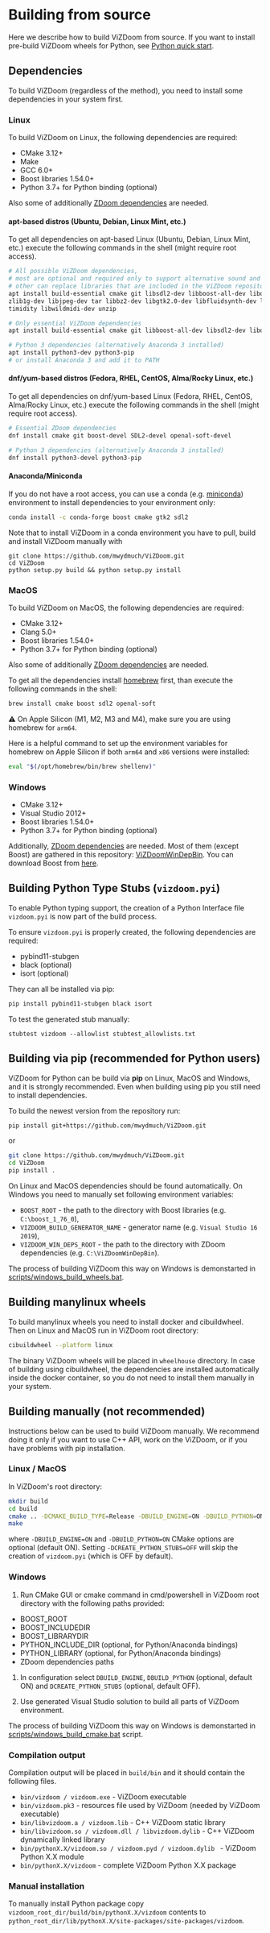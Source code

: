 # Building from source

Here we describe how to build ViZDoom from source.
If you want to install pre-build ViZDoom wheels for Python, see [Python quick start](./python_quickstart.md).


## Dependencies

To build ViZDoom (regardless of the method), you need to install some dependencies in your system first.


### Linux

To build ViZDoom on Linux, the following dependencies are required:
* CMake 3.12+
* Make
* GCC 6.0+
* Boost libraries 1.54.0+
* Python 3.7+ for Python binding (optional)

Also some of additionally [ZDoom dependencies](http://zdoom.org/wiki/Compile_ZDoom_on_Linux) are needed.

#### apt-based distros (Ubuntu, Debian, Linux Mint, etc.)

To get all dependencies on apt-based Linux (Ubuntu, Debian, Linux Mint, etc.) execute the following commands in the shell (might require root access).
```sh
# All possible ViZDoom dependencies,
# most are optional and required only to support alternative sound and music backends in the engine
# other can replace libraries that are included in the ViZDoom repository
apt install build-essential cmake git libsdl2-dev libboost-all-dev libopenal-dev \
zlib1g-dev libjpeg-dev tar libbz2-dev libgtk2.0-dev libfluidsynth-dev libgme-dev \
timidity libwildmidi-dev unzip

# Only essential ViZDoom dependencies
apt install build-essential cmake git libboost-all-dev libsdl2-dev libopenal-dev

# Python 3 dependencies (alternatively Anaconda 3 installed)
apt install python3-dev python3-pip
# or install Anaconda 3 and add it to PATH
```

#### dnf/yum-based distros (Fedora, RHEL, CentOS, Alma/Rocky Linux, etc.)

To get all dependencies on dnf/yum-based Linux (Fedora, RHEL, CentOS, Alma/Rocky Linux, etc.) execute the following commands in the shell (might require root access).
```sh
# Essential ZDoom dependencies
dnf install cmake git boost-devel SDL2-devel openal-soft-devel

# Python 3 dependencies (alternatively Anaconda 3 installed)
dnf install python3-devel python3-pip
```


#### Anaconda/Miniconda

If you do not have a root access, you can use a conda (e.g. [miniconda](https://docs.conda.io/en/latest/miniconda.html)) environment to install dependencies to your environment only:
```sh
conda install -c conda-forge boost cmake gtk2 sdl2
```

Note that to install ViZDoom in a conda environment you have to pull, build and install ViZDoom manually with
```
git clone https://github.com/mwydmuch/ViZDoom.git
cd ViZDoom
python setup.py build && python setup.py install
```


### MacOS
To build ViZDoom on MacOS, the following dependencies are required:
* CMake 3.12+
* Clang 5.0+
* Boost libraries 1.54.0+
* Python 3.7+ for Python binding (optional)

Also some of additionally [ZDoom dependencies](http://zdoom.org/wiki/Compile_ZDoom_on_Mac_OS_X) are needed.

To get all the dependencies install [homebrew](https://brew.sh/) first, than execute the following commands in the shell:
```sh
brew install cmake boost sdl2 openal-soft
```

⚠️ On Apple Silicon (M1, M2, M3 and M4), make sure you are using homebrew for `arm64`.

Here is a helpful command to set up the environment variables for homebrew on Apple Silicon if both `arm64` and `x86` versions were installed:
```sh
eval "$(/opt/homebrew/bin/brew shellenv)"
```

### Windows
* CMake 3.12+
* Visual Studio 2012+
* Boost libraries 1.54.0+
* Python 3.7+ for Python binding (optional)

Additionally, [ZDoom dependencies](http://zdoom.org/wiki/Compile_ZDoom_on_Windows) are needed.
Most of them (except Boost) are gathered in this repository: [ViZDoomWinDepBin](https://github.com/mwydmuch/ViZDoomWinDepBin).
You can download Boost from [here](https://www.boost.org/users/download).

## Building Python Type Stubs (`vizdoom.pyi`)

To enable Python typing support, the creation of a Python Interface file `vizdoom.pyi` is now part of the build process.

To ensure `vizdoom.pyi` is properly created, the following dependencies are required:
* pybind11-stubgen
* black (optional)
* isort (optional)

They can all be installed via pip:
```sh
pip install pybind11-stubgen black isort
```
To test the generated stub manually:
```
stubtest vizdoom --allowlist stubtest_allowlists.txt
```

## Building via pip (recommended for Python users)

ViZDoom for Python can be build via **pip** on Linux, MacOS and Windows, and it is strongly recommended.
Even when building using pip you still need to install dependencies.

To build the newest version from the repository run:
```sh
pip install git+https://github.com/mwydmuch/ViZDoom.git
```
or
```sh
git clone https://github.com/mwydmuch/ViZDoom.git
cd ViZDoom
pip install .
```

On Linux and MacOS dependencies should be found automatically.
On Windows you need to manually set following environment variables:
* `BOOST_ROOT` - the path to the directory with Boost libraries (e.g. `C:\boost_1_76_0`),
* `VIZDOOM_BUILD_GENERATOR_NAME` - generator name (e.g. `Visual Studio 16 2019`),
* `VIZDOOM_WIN_DEPS_ROOT` - the path to the directory with ZDoom dependencies (e.g. `C:\ViZDoomWinDepBin`).

The process of building ViZDoom this way on Windows is demonstarted in [scripts/windows_build_wheels.bat](https://github.com/Farama-Foundation/ViZDoom/tree/master/scripts/windows_build_wheels.bat).


## Building manylinux wheels

To build manylinux wheels you need to install docker and cibuildwheel. Then on Linux and MacOS run in ViZDoom root directory:
```sh
cibuildwheel --platform linux
```

The binary ViZDoom wheels will be placed in `wheelhouse` directory.
In case of building using cibuildwheel, the dependencies are installed automatically inside the docker container, so you do not need to install them manually in your system.


## Building manually (not recommended)

Instructions below can be used to build ViZDoom manually.
We recommend doing it only if you want to use C++ API, work on the ViZDoom, or if you have problems with pip installation.

### Linux / MacOS
In ViZDoom's root directory:
```bash
mkdir build
cd build
cmake .. -DCMAKE_BUILD_TYPE=Release -DBUILD_ENGINE=ON -DBUILD_PYTHON=ON -DCREATE_PYTHON_STUBS=OFF
make
```

where `-DBUILD_ENGINE=ON` and `-DBUILD_PYTHON=ON`  CMake options are optional (default ON). Setting `-DCREATE_PYTHON_STUBS=OFF` will skip the creation of `vizdoom.pyi` (which is OFF by default).


### Windows
1. Run CMake GUI or cmake command in cmd/powershell in ViZDoom root directory with the following paths provided:
* BOOST_ROOT
* BOOST_INCLUDEDIR
* BOOST_LIBRARYDIR
* PYTHON_INCLUDE_DIR (optional, for Python/Anaconda bindings)
* PYTHON_LIBRARY (optional, for Python/Anaconda bindings)
* ZDoom dependencies paths

1. In configuration select `DBUILD_ENGINE`, `DBUILD_PYTHON` (optional, default ON) and `DCREATE_PYTHON_STUBS` (optional, default OFF).

2. Use generated Visual Studio solution to build all parts of ViZDoom environment.

The process of building ViZDoom this way on Windows is demonstarted in [scripts/windows_build_cmake.bat](https://github.com/Farama-Foundation/ViZDoom/tree/master/scripts/windows_build_cmake.bat) script.


### Compilation output
Compilation output will be placed in `build/bin` and it should contain the following files.

* `bin/vizdoom / vizdoom.exe` - ViZDoom executable
* `bin/vizdoom.pk3` - resources file used by ViZDoom (needed by ViZDoom executable)
* `bin/libvizdoom.a / vizdoom.lib` - C++ ViZDoom static library
* `bin/libvizdoom.so / vizdoom.dll / libvizdoom.dylib` -  C++ ViZDoom dynamically linked library
* `bin/pythonX.X/vizdoom.so / vizdoom.pyd / vizdoom.dylib ` - ViZDoom Python X.X module
* `bin/pythonX.X/vizdoom` - complete ViZDoom Python X.X package


### Manual installation
To manually install Python package copy `vizdoom_root_dir/build/bin/pythonX.X/vizdoom` contents to `python_root_dir/lib/pythonX.X/site-packages/site-packages/vizdoom`.
